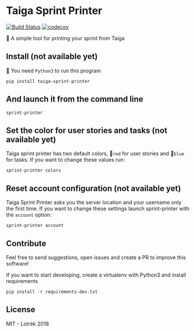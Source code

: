 # Taiga Sprint Printer
[![Build Status](https://travis-ci.org/lotrekagency/taiga-sprint-printer.svg?branch=master)](https://travis-ci.org/lotrekagency/taiga-sprint-printer) [![codecov](https://codecov.io/gh/lotrekagency/taiga-sprint-printer/branch/master/graph/badge.svg)](https://codecov.io/gh/lotrekagency/taiga-sprint-printer)

📃 A simple tool for printing your sprint from Taiga

## Install (not available yet)

🐍 You need `Python3` to run this program

    pip install taiga-sprint-printer

## And launch it from the command line

    sprint-printer

## Set the color for user stories and tasks (not available yet)

Taiga sprint printer has two default colors, 🔴`red` for user stories and 🔵`blue` for tasks. If you want to change these values run:

    sprint-printer colors

## Reset account configuration (not available yet)

Taiga Sprint Printer asks you the server location and your username only the first time. If you want to change these settings launch sprint-printer with the `account` option:

    sprint-printer account

## Contribute

Feel free to send suggestions, open issues and create a PR to improve this software!

If you want to start developing, create a virtualenv with Python3 and install requirements

    pip install -r requirements-dev.txt

## License

MIT - Lotrèk 2018
